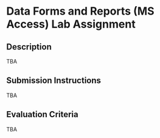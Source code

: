 # Data Forms and Reports (MS Access) Lab Assignment

## Description

TBA

## Submission Instructions

TBA

## Evaluation Criteria

TBA
